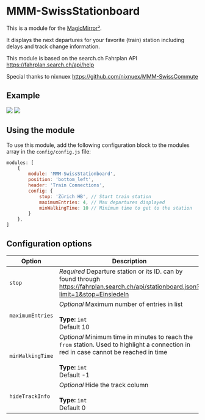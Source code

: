# MMM-SwissStationboard

This is a module for the [MagicMirror²](https://github.com/MichMich/MagicMirror/).

It displays the next departures for your favorite (train) station including delays and track change information.

This module is based on the search.ch Fahrplan API <https://fahrplan.search.ch/api/help>

Special thanks to nixnuex <https://github.com/nixnuex/MMM-SwissCommute>

## Example

![](.github/Stationboard.PNG) ![](.github/Stationboard.PNG)

## Using the module

To use this module, add the following configuration block to the modules array in the `config/config.js` file:
```js
modules: [
	{
		module: 'MMM-SwissStationboard',
		position: 'bottom_left',
		header: 'Train Connections',
		config: {
			stop: 'Zürich HB', // Start train station
			maximumEntries: 4, // Max departures displayed
			minWalkingTime: 10 // Minimum time to get to the station
		}
	},
]
```

## Configuration options

| Option           | Description
|----------------- |-----------
| `stop`        | *Required* Departure station or its ID. can by found through <https://fahrplan.search.ch/api/stationboard.json?limit=1&stop=Einsiedeln>
| `maximumEntries `        | *Optional* Maximum number of entries in list <br><br>**Type:** `int` <br>Default 10
| `minWalkingTime `        | *Optional* Minimum time in minutes to reach the `from` station. Used to highlight a connection in red in case cannot be reached in time <br><br>**Type:** `int` <br>Default -1
| `hideTrackInfo`        | *Optional* Hide the track column <br><br>**Type:** `int` <br>Default 0
